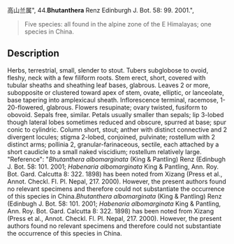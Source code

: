 高山兰属",
44.**Bhutanthera** Renz Edinburgh J. Bot. 58: 99. 2001.",

> Five species: all found in the alpine zone of the E Himalayas; one species in China.

## Description
Herbs, terrestrial, small, slender to stout. Tubers subglobose to ovoid, fleshy, neck with a few filiform roots. Stem erect, short, covered with tubular sheaths and sheathing leaf bases, glabrous. Leaves 2 or more, subopposite or clustered toward apex of stem, ovate, elliptic, or lanceolate, base tapering into amplexicaul sheath. Inflorescence terminal, racemose, 1-20-flowered, glabrous. Flowers resupinate; ovary twisted, fusiform to obovoid. Sepals free, similar. Petals usually smaller than sepals; lip 3-lobed though lateral lobes sometimes reduced and obscure, spurred at base; spur conic to cylindric. Column short, stout; anther with distinct connective and 2 divergent locules; stigma 2-lobed, conjoined, pulvinate; rostellum with 2 distinct arms; pollinia 2, granular-farinaceous, sectile, each attached by a short caudicle to a small naked viscidium; rostellum relatively large.
  "Reference": "*Bhutanthera albomarginata* (King &amp; Pantling) Renz (Edinbugh J. Bot. 58: 101. 2001; *Habenaria albomarginata* King &amp; Pantling, Ann. Roy. Bot. Gard. Calcutta 8: 322. 1898) has been noted from Xizang (Press et al., Annot. Checkl. Fl. Pl. Nepal, 217. 2000). However, the present authors found no relevant specimens and therefore could not substantiate the occurrence of this species in China.*Bhutanthera albomarginata* (King &amp; Pantling) Renz (Edinbugh J. Bot. 58: 101. 2001; *Habenaria albomarginata* King &amp; Pantling, Ann. Roy. Bot. Gard. Calcutta 8: 322. 1898) has been noted from Xizang (Press et al., Annot. Checkl. Fl. Pl. Nepal, 217. 2000). However, the present authors found no relevant specimens and therefore could not substantiate the occurrence of this species in China.
